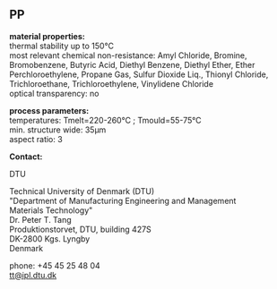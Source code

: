 ## PP

__material properties:__  	
thermal stability up to	150°C  
most relevant chemical non-resistance:	Amyl Chloride, Bromine, Bromobenzene, Butyric Acid, Diethyl Benzene, Diethyl Ether, Ether Perchloroethylene, Propane Gas, Sulfur Dioxide Liq., Thionyl Chloride, Trichloroethane, Trichloroethylene, Vinylidene Chloride  
optical transparency:	no


	
__process parameters:__	 
temperatures:	Tmelt=220-260°C ; Tmould=55-75°C    
min. structure wide:	35µm  
aspect ratio:	3
<!--break-->
__Contact:__

DTU

Technical University of Denmark (DTU)  
"Department of Manufacturing Engineering and Management  
Materials Technology"  
Dr. Peter T. Tang  
Produktionstorvet, DTU, building 427S  
DK-2800 Kgs. Lyngby  
Denmark

phone: +45 45 25 48 04  
tt@ipl.dtu.dk